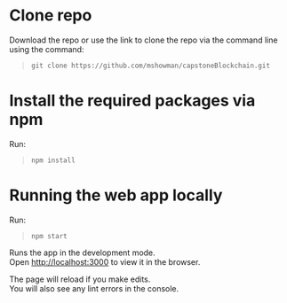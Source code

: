# Clone repo #
Download the repo or use the link to clone the repo via the command line using the command: 
>`git clone https://github.com/mshowman/capstoneBlockchain.git`

# Install the required packages via npm #
Run:
>`npm install`

# Running the web app locally #
Run:
>`npm start`

Runs the app in the development mode.<br />
Open [http://localhost:3000](http://localhost:3000) to view it in the browser.

The page will reload if you make edits.<br />
You will also see any lint errors in the console.
